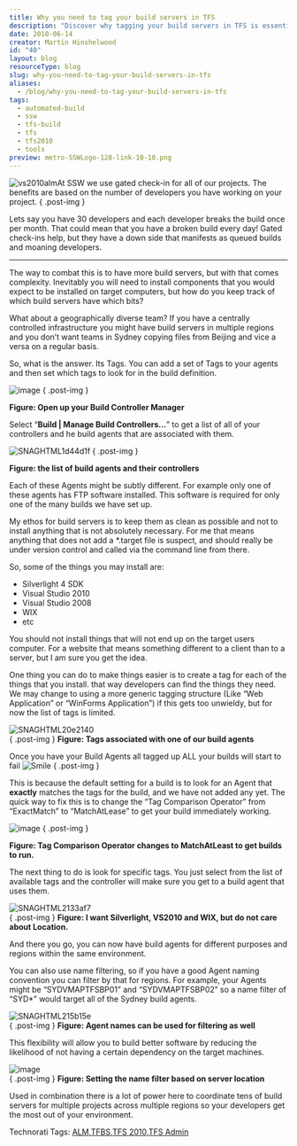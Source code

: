 ```yaml
---
title: Why you need to tag your build servers in TFS
description: "Discover why tagging your build servers in TFS is essential for managing complexity and improving efficiency in your development projects. Learn more!"
date: 2010-06-14
creator: Martin Hinshelwood
id: "40"
layout: blog
resourceType: blog
slug: why-you-need-to-tag-your-build-servers-in-tfs
aliases:
  - /blog/why-you-need-to-tag-your-build-servers-in-tfs
tags:
  - automated-build
  - ssw
  - tfs-build
  - tfs
  - tfs2010
  - tools
preview: metro-SSWLogo-128-link-10-10.png
---
```


![vs2010alm](images/e6d297adc9ef_12485-vs2010alm_-4-8.png)At SSW we use gated check-in for all of our projects. The benefits are based on the number of developers you have working on your project.
{ .post-img }

Lets say you have 30 developers and each developer breaks the build once per month. That could mean that you have a broken build every day! Gated check-ins help, but they have a down side that manifests as queued builds and moaning developers.

---

The way to combat this is to have more build servers, but with that comes complexity. Inevitably you will need to install components that you would expect to be installed on target computers, but how do you keep track of which build servers have which bits?

What about a geographically diverse team? If you have a centrally controlled infrastructure you might have build servers in multiple regions and you don’t want teams in Sydney copying files from Beijing and vice a versa on a regular basis.

So, what is the answer. Its Tags. You can add a set of Tags to your agents and then set which tags to look for in the build definition.

![image](images/e6d297adc9ef_12485-image_-1-1.png)
{ .post-img }

**Figure: Open up your Build Controller Manager**

Select “**Build | Manage Build Controllers…**” to get a list of all of your controllers and he build agents that are associated with them.

![SNAGHTML1d44d1f](images/e6d297adc9ef_12485-SNAGHTML1d44d1f-6-4.png)
{ .post-img }

**Figure: the list of build agents and their controllers**

Each of these Agents might be subtly different. For example only one of these agents has FTP software installed. This software is required for only one of the many builds we have set up.

My ethos for build servers is to keep them as clean as possible and not to install anything that is not absolutely necessary. For me that means anything that does not add a \*.target file is suspect, and should really be under version control and called via the command line from there.

So, some of the things you may install are:

- Silverlight 4 SDK
- Visual Studio 2010
- Visual Studio 2008
- WIX
- etc

You should not install things that will not end up on the target users computer. For a website that means something different to a client than to a server, but I am sure you get the idea.

One thing you can do to make things easier is to create a tag for each of the things that you install. that way developers can find the things they need. We may change to using a more generic tagging structure (Like “Web Application” or “WinForms Application”) if this gets too unwieldy, but for now the list of tags is limited.

![SNAGHTML20e2140](images/e6d297adc9ef_12485-SNAGHTML20e2140-7-5.png)  
{ .post-img }
**Figure: Tags associated with one of our build agents**

Once you have your Build Agents all tagged up ALL your builds will start to fail ![Smile](images/e6d297adc9ef_12485-wlEmoticon-smile_2-5-9.png)
{ .post-img }

This is because the default setting for a build is to look for an Agent that **exactly** matches the tags for the build, and we have not added any yet. The quick way to fix this is to change the “Tag Comparison Operator” from “ExactMatch” to “MatchAtLease” to get your build immediately working.

![image](images/e6d297adc9ef_12485-image_-3-3.png)
{ .post-img }

**Figure: Tag Comparison Operator changes to MatchAtLeast to get builds to run.**

The next thing to do is look for specific tags. You just select from the list of available tags and the controller will make sure you get to a build agent that uses them.

![SNAGHTML2133af7](images/e6d297adc9ef_12485-SNAGHTML2133af7-8-6.png)  
{ .post-img }
**Figure: I want Silverlight, VS2010 and WIX, but do not care about Location.**

And there you go, you can now have build agents for different purposes and regions within the same environment.

You can also use name filtering, so if you have a good Agent naming convention you can filter by that for regions. For example, your Agents might be “SYDVMAPTFSBP01” and “SYDVMAPTFSBP02” so a name filter of “SYD\*” would target all of the Sydney build agents.

![SNAGHTML215b15e](images/e6d297adc9ef_12485-SNAGHTML215b15e-9-7.png)  
{ .post-img }
**Figure: Agent names can be used for filtering as well**

This flexibility will allow you to build better software by reducing the likelihood of not having a certain dependency on the target machines.

![image](images/e6d297adc9ef_12485-image_-2-2.png)  
{ .post-img }
**Figure: Setting the name filter based on server location**

Used in combination there is a lot of power here to coordinate tens of build servers for multiple projects across multiple regions so your developers get the most out of your environment.

Technorati Tags: [ALM](http://technorati.com/tags/ALM),[TFBS](http://technorati.com/tags/TFBS),[TFS 2010](http://technorati.com/tags/TFS+2010),[TFS Admin](http://technorati.com/tags/TFS+Admin)

